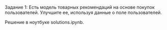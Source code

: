 Задание 1:
Есть модель товарных рекомендаций на основе покупок пользователей. Улучшите ее, используя данные о поле пользователей.

Решение в ноутбуке solutions.ipynb.
